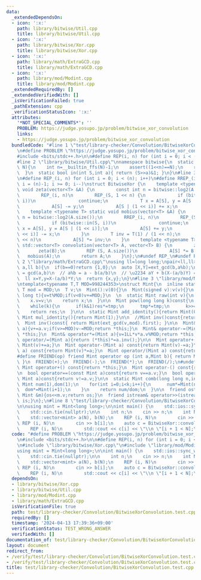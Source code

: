 ```yaml
---
data:
  _extendedDependsOn:
  - icon: ':x:'
    path: library/bitwise/Util.cpp
    title: library/bitwise/Util.cpp
  - icon: ':x:'
    path: library/bitwise/Xor.cpp
    title: library/bitwise/Xor.cpp
  - icon: ':x:'
    path: library/math/ExtraGCD.cpp
    title: library/math/ExtraGCD.cpp
  - icon: ':x:'
    path: library/mod/Modint.cpp
    title: library/mod/Modint.cpp
  _extendedRequiredBy: []
  _extendedVerifiedWith: []
  _isVerificationFailed: true
  _pathExtension: cpp
  _verificationStatusIcon: ':x:'
  attributes:
    '*NOT_SPECIAL_COMMENTS*': ''
    PROBLEM: https://judge.yosupo.jp/problem/bitwise_xor_convolution
    links:
    - https://judge.yosupo.jp/problem/bitwise_xor_convolution
  bundledCode: "#line 1 \"test/library-checker/Convolution/BitwiseXorConvolution.test.cpp\"\
    \n#define PROBLEM \"https://judge.yosupo.jp/problem/bitwise_xor_convolution\"\n\
    #include <bits/stdc++.h>\n\n#define REP(i, n) for (int i = 0; i < (n); i++)\n\n\
    #line 2 \"library/bitwise/Util.cpp\"\nnamespace bitwise{\n  static int log2(int\
    \ N){\n    int n=__builtin_ffs(N)-1;\n    assert((1<<n)==N);\n    return n;\n\
    \  }\n  static bool in(int S,int a){ return (S>>a)&1; }\n}\n#line 3 \"library/bitwise/Xor.cpp\"\
    \n#define REP_(i, n) for (int i = 0; i < (n); i++)\n#define RREP_(i, n) for (int\
    \ i = (n)-1; i >= 0; i--)\nstruct BitwiseXor {\n    template <typename T> static\
    \ void zeta(vector<T> &A) {\n        const int n = bitwise::log2(A.size());\n\
    \        REP_(i, n)\n        REP_(S, 1 << n) {\n            if (bitwise::in(S,\
    \ i))\n                continue;\n            T x = A[S], y = A[S | (1 << i)];\n\
    \            A[S] -= y;\n            A[S | (1 << i)] += x;\n        }\n    }\n\
    \    template <typename T> static void mobius(vector<T> &A) {\n        const int\
    \ n = bitwise::log2(A.size());\n        RREP_(i, n)\n        REP_(S, 1 << n) {\n\
    \            if (bitwise::in(S, i))\n                continue;\n            T\
    \ x = A[S], y = A[S | (1 << i)];\n            A[S] += y;\n            A[S | (1\
    \ << i)] -= x;\n        }\n        T inv = T(1) / (1 << n);\n        REP (S, 1\
    \ << n)\n            A[S] *= inv;\n    }\n    template <typename T>\n    static\
    \ std::vector<T> convolution(vector<T> A, vector<T> B) {\n        zeta(A);\n \
    \       zeta(B);\n        REP (S, A.size())\n            A[S] *= B[S];\n     \
    \   mobius(A);\n        return A;\n    }\n};\n#undef REP_\n#undef RREP_\n#line\
    \ 2 \"library/math/ExtraGCD.cpp\"\nusing ll=long long;\npair<ll,ll> ext_gcd(ll\
    \ a,ll b){\n  if(b==0)return {1,0};\n  auto [X,Y]=ext_gcd(b,a%b);\n  // bX + (a%b)Y\
    \ = gcd(a,b)\n  // a%b = a - b(a/b)\n  // \u2234 aY + b(X-(a/b)Y) = gcd(a,b)\n\
    \  ll x=Y,y=X-(a/b)*Y;\n  return {x,y};\n}\n#line 3 \"library/mod/Modint.cpp\"\
    \ntemplate<typename T,T MOD=998244353>\nstruct Mint{\n  inline static constexpr\
    \ T mod = MOD;\n  T v;\n  Mint():v(0){}\n  Mint(signed v):v(v){}\n  Mint(long\
    \ long t){v=t%MOD;if(v<0)v+=MOD;}\n  \n  static Mint raw(int v){\n    Mint x;\n\
    \    x.v=v;\n    return x;\n  }\n\n  Mint pow(long long k)const{\n    Mint res(1),tmp(v);\n\
    \    while(k){\n      if(k&1)res*=tmp;\n      tmp*=tmp;\n      k>>=1;\n    }\n\
    \    return res;\n  }\n\n  static Mint add_identity(){return Mint(0);}\n  static\
    \ Mint mul_identity(){return Mint(1);}\n\n  //Mint inv()const{return pow(MOD-2);}\n\
    \  Mint inv()const{ return Mint(ext_gcd(v,mod).first); }\n\n  Mint& operator+=(Mint\
    \ a){v+=a.v;if(v>=MOD)v-=MOD;return *this;}\n  Mint& operator-=(Mint a){v+=MOD-a.v;if(v>=MOD)v-=MOD;return\
    \ *this;}\n  Mint& operator*=(Mint a){v=1LL*v*a.v%MOD;return *this;}\n  Mint&\
    \ operator/=(Mint a){return (*this)*=a.inv();}\n\n  Mint operator+(Mint a) const{return\
    \ Mint(v)+=a;}\n  Mint operator-(Mint a) const{return Mint(v)-=a;}\n  Mint operator*(Mint\
    \ a) const{return Mint(v)*=a;}\n  Mint operator/(Mint a) const{return Mint(v)/=a;}\n\
    #define FRIEND(op) friend Mint operator op (int a,Mint b){ return Mint(a) op b;\
    \ }\n  FRIEND(+);\n  FRIEND(-);\n  FRIEND(*);\n  FRIEND(/);\n#undef FRIEND\n \
    \ Mint operator+() const{return *this;}\n  Mint operator-() const{return v?Mint(MOD-v):Mint(v);}\n\
    \n  bool operator==(const Mint a)const{return v==a.v;}\n  bool operator!=(const\
    \ Mint a)const{return v!=a.v;}\n\n  static Mint comb(long long n,int k){\n   \
    \ Mint num(1),dom(1);\n    for(int i=0;i<k;i++){\n      num*=Mint(n-i);\n    \
    \  dom*=Mint(i+1);\n    }\n    return num/dom;\n  }\n\n  friend ostream& operator<<(ostream&os,const\
    \ Mint &m){os<<m.v;return os;}\n  friend istream& operator>>(istream&is,Mint &m){is>>m.v;m.v%=MOD;if(m.v<0)m.v+=MOD;return\
    \ is;}\n};\n#line 8 \"test/library-checker/Convolution/BitwiseXorConvolution.test.cpp\"\
    \n\nusing mint = Mint<long long>;\n\nint main() {\n    std::ios::sync_with_stdio(false);\n\
    \    std::cin.tie(nullptr);\n\n    int n;\n    cin >> n;\n    int N = 1 << n;\n\
    \    std::vector<mint> a(N), b(N);\n    REP (i, N)\n        cin >> a[i];\n   \
    \ REP (i, N)\n        cin >> b[i];\n    auto c = BitwiseXor::convolution(a, b);\n\
    \    REP (i, N)\n        std::cout << c[i] << \"\\n \"[i + 1 < N];\n}\n"
  code: "#define PROBLEM \"https://judge.yosupo.jp/problem/bitwise_xor_convolution\"\
    \n#include <bits/stdc++.h>\n\n#define REP(i, n) for (int i = 0; i < (n); i++)\n\
    \n#include \"library/bitwise/Xor.cpp\"\n#include \"library/mod/Modint.cpp\"\n\n\
    using mint = Mint<long long>;\n\nint main() {\n    std::ios::sync_with_stdio(false);\n\
    \    std::cin.tie(nullptr);\n\n    int n;\n    cin >> n;\n    int N = 1 << n;\n\
    \    std::vector<mint> a(N), b(N);\n    REP (i, N)\n        cin >> a[i];\n   \
    \ REP (i, N)\n        cin >> b[i];\n    auto c = BitwiseXor::convolution(a, b);\n\
    \    REP (i, N)\n        std::cout << c[i] << \"\\n \"[i + 1 < N];\n}"
  dependsOn:
  - library/bitwise/Xor.cpp
  - library/bitwise/Util.cpp
  - library/mod/Modint.cpp
  - library/math/ExtraGCD.cpp
  isVerificationFile: true
  path: test/library-checker/Convolution/BitwiseXorConvolution.test.cpp
  requiredBy: []
  timestamp: '2024-04-13 17:39:36+09:00'
  verificationStatus: TEST_WRONG_ANSWER
  verifiedWith: []
documentation_of: test/library-checker/Convolution/BitwiseXorConvolution.test.cpp
layout: document
redirect_from:
- /verify/test/library-checker/Convolution/BitwiseXorConvolution.test.cpp
- /verify/test/library-checker/Convolution/BitwiseXorConvolution.test.cpp.html
title: test/library-checker/Convolution/BitwiseXorConvolution.test.cpp
---
```

